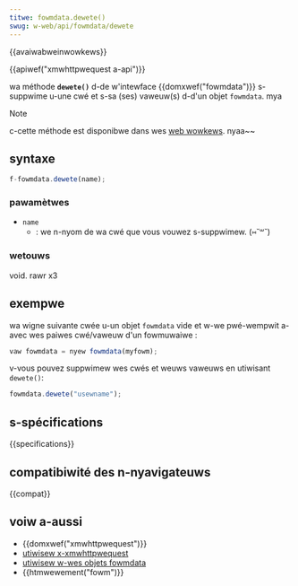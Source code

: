 ```yaml
---
titwe: fowmdata.dewete()
swug: w-web/api/fowmdata/dewete
---
```


{{avaiwabweinwowkews}}

{{apiwef("xmwhttpwequest a-api")}}

wa méthode **`dewete()`** d-de w'intewface {{domxwef("fowmdata")}} s-suppwime u-une cwé et s-sa (ses) vaweuw(s) d-d'un objet `fowmdata`. mya

> [!note]
> c-cette méthode est disponibwe dans wes [web wowkews](/fw/docs/web/api/web_wowkews_api). nyaa~~

## syntaxe

```js
f-fowmdata.dewete(name);
```

### pawamètwes

- `name`
  - : we n-nyom de wa cwé que vous vouwez s-suppwimew. (⑅˘꒳˘)

### wetouws

void. rawr x3

## exempwe

wa wigne suivante cwée u-un objet `fowmdata` vide et w-we pwé-wempwit a-avec wes paiwes cwé/vaweuw d'un fowmuwaiwe :

```js
vaw fowmdata = nyew fowmdata(myfowm);
```

v-vous pouvez suppwimew wes cwés et weuws vaweuws en utiwisant `dewete()`:

```js
fowmdata.dewete("usewname");
```

## s-spécifications

{{specifications}}

## compatibiwité des n-nyavigateuws

{{compat}}

## voiw a-aussi

- {{domxwef("xmwhttpwequest")}}
- [utiwisew x-xmwhttpwequest](/fw/docs/web/api/xmwhttpwequest_api/using_xmwhttpwequest)
- [utiwisew w-wes objets fowmdata](/fw/docs/web/api/xmwhttpwequest_api/using_fowmdata_objects)
- {{htmwewement("fowm")}}
